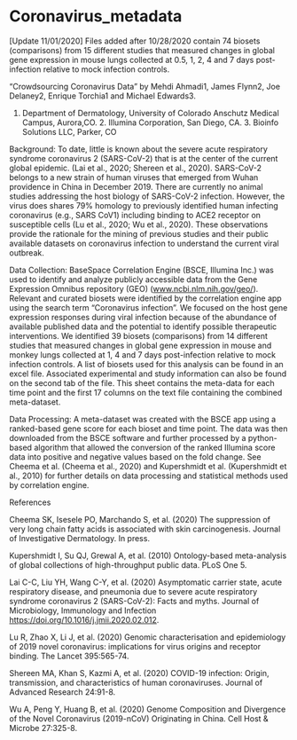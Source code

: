 # Coronavirus_metadata

[Update 11/01/2020] Files added after 10/28/2020 contain 74 biosets (comparisons) from 15 different studies that measured changes in global gene expression in mouse lungs collected at 0.5, 1, 2, 4 and 7 days post-infection relative to mock infection controls. 

“Crowdsourcing Coronavirus Data” by Mehdi Ahmadi1, James Flynn2, Joe Delaney2, Enrique Torchia1 and Michael Edwards3.

1. Department of Dermatology, University of Colorado Anschutz Medical Campus, Aurora,CO. 2. Illumina Corporation, San Diego, CA. 3. Bioinfo Solutions LLC, Parker, CO

Background:
To date, little is known about the severe acute respiratory syndrome coronavirus 2 (SARS-CoV-2) that is at the center of the current global epidemic. (Lai et al., 2020; Shereen et al., 2020). SARS-CoV-2 belongs to a new strain of human viruses that emerged from Wuhan providence in China in December 2019. There are currently no animal studies addressing the host biology of SARS-CoV-2 infection. However, the virus does shares 79% homology to previously identified human infecting coronavirus (e.g., SARS CoV1) including binding to ACE2 receptor on susceptible cells (Lu et al., 2020; Wu et al., 2020). These observations provide the rationale for the mining of previous studies and their public available datasets on coronavirus infection to understand the current viral outbreak. 

Data Collection:
BaseSpace Correlation Engine (BSCE, Illumina Inc.) was used to identify and analyze publicly accessible data from the Gene Expression Omnibus repository (GEO) (www.ncbi.nlm.nih.gov/geo/).  Relevant and curated biosets were identified by the correlation engine app using the search term “Coronavirus infection”. We focused on the host gene expression responses during viral infection because of the abundance of available published data and the potential to identify possible therapeutic interventions. We identified 39 biosets (comparisons) from 14 different studies that measured changes in global gene expression in mouse and monkey lungs collected at 1, 4 and 7 days post-infection relative to mock infection controls. A list of biosets used for this analysis can be found in an excel file. Associated experimental and study information can also be found on the second tab of the file. This sheet contains the meta-data for each time point and the first 17 columns on the text file containing the combined meta-dataset.

Data Processing:
A meta-dataset was created with the BSCE app using a ranked-based gene score for each bioset and time point. The data was then downloaded from the BSCE software and further processed by a python-based algorithm that allowed the conversion of the ranked Illumina score data into positive and negative values based on the fold change. See Cheema et al. (Cheema et al., 2020) and Kupershmidt et al. (Kupershmidt et al., 2010) for further details on data processing and statistical methods used by correlation engine. 

References

Cheema SK, Isesele PO, Marchando S, et al. (2020) The suppression of very long chain fatty acids is associated with skin carcinogenesis. Journal of Investigative Dermatology. In press.

Kupershmidt I, Su QJ, Grewal A, et al. (2010) Ontology-based meta-analysis of global collections of high-throughput public data. PLoS One 5.

Lai C-C, Liu YH, Wang C-Y, et al. (2020) Asymptomatic carrier state, acute respiratory disease, and pneumonia due to severe acute respiratory syndrome coronavirus 2 (SARS-CoV-2): Facts and myths. Journal of Microbiology, Immunology and Infection https://doi.org/10.1016/j.jmii.2020.02.012.

Lu R, Zhao X, Li J, et al. (2020) Genomic characterisation and epidemiology of 2019 novel coronavirus: implications for virus origins and receptor binding. The Lancet 395:565-74.

Shereen MA, Khan S, Kazmi A, et al. (2020) COVID-19 infection: Origin, transmission, and characteristics of human coronaviruses. Journal of Advanced Research 24:91-8.

Wu A, Peng Y, Huang B, et al. (2020) Genome Composition and Divergence of the Novel Coronavirus (2019-nCoV) Originating in China. Cell Host & Microbe 27:325-8.


